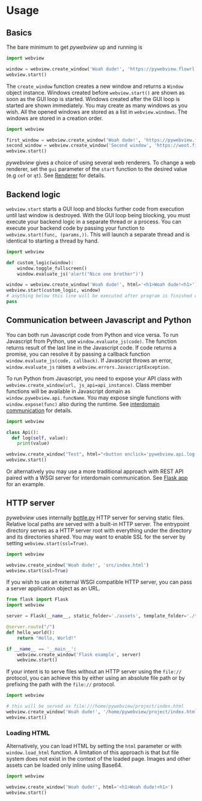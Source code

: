 # Usage

## Basics

The bare minimum to get _pywebview_ up and running is

``` python
import webview

window = webview.create_window('Woah dude!', 'https://pywebview.flowrl.com')
webview.start()
```

The `create_window` function creates a new window and returns a `Window` object instance. Windows created before `webview.start()` are shown as soon as the GUI loop is started. Windows created after the GUI loop is started are shown immediately. You may create as many windows as you wish. All the opened windows are stored as a list in `webview.windows`. The windows are stored in a creation order.

``` python
import webview

first_window = webview.create_window('Woah dude!', 'https://pywebview.flowrl.com')
second_window = webview.create_window('Second window', 'https://woot.fi')
webview.start()
```

_pywebview_ gives a choice of using several web renderers. To change a web renderer, set the `gui` parameter of the `start` function to the desired value (e.g `cef` or `qt`). See [Renderer](/guide/renderer.md) for details.


## Backend logic

`webview.start` starts a GUI loop and blocks further code from execution until last window is destroyed. With the GUI loop being blocking, you must execute your backend logic in a separate thread or a process. You can execute your backend code by passing your function to `webview.start(func, (params,))`. This will launch a separate thread and is identical to starting a thread by hand.

``` python
import webview

def custom_logic(window):
    window.toggle_fullscreen()
    window.evaluate_js('alert("Nice one brother")')

window = webview.create_window('Woah dude!', html='<h1>Woah dude!<h1>')
webview.start(custom_logic, window)
# anything below this line will be executed after program is finished executing
pass
```

## Communication between Javascript and Python

You can both run Javascript code from Python and vice versa. To run Javascript from Python, use `window.evaluate_js(code)`. The function returns result of the last line in the Javascript code. If code returns a promise, you can resolve it by passing a callback function `window.evaluate_js(code, callback)`. If Javascript throws an error, `window.evaluate_js` raises a `webview.errors.JavascriptException`.

To run Python from Javascript, you need to expose your API class with `webview.create_window(url, js_api=api_instance)`. Class member functions will be available in Javascript domain as `window.pywebview.api.funcName`. You may  expose single functions with `window.expose(func)` also during the runtime. See [interdomain communication](/guide/interdomain.md) for details.

``` python
import webview

class Api():
  def log(self, value):
    print(value)

webview.create_window("Test", html="<button onclick='pywebview.api.log(\"Woah dude!\")'>Click me</button>", js_api=Api())
webview.start()
```

Or alternatively you may use a more traditional approach with REST API paired with a WSGI server for interdomain communication. See [Flask app](https://github.com/r0x0r/pywebview/tree/master/examples/flask_app) for an example.

## HTTP server

_pywebview_ uses internally [bottle.py](https://bottlepy.org) HTTP server for serving static files. Relative local paths are served with a built-in HTTP server. The entrypoint directory serves as a HTTP server root with everything under the directory and its directories shared. You may want to enable SSL for the server by setting `webview.start(ssl=True)`.

``` python
import webview

webview.create_window('Woah dude!', 'src/index.html')
webview.start(ssl=True)
```

If you wish to use an external WSGI compatible HTTP server, you can pass a server application object as an URL.

``` python
from flask import Flask
import webview

server = Flask(__name__, static_folder='./assets', template_folder='./templates')

@server.route("/")
def hello_world():
    return "Hello, World!"

if __name__ == '__main__':
    webview.create_window('Flask example', server)
    webview.start()

```

If your intent is to serve files without an HTTP server using the `file://` protocol, you can achieve this by either using an absolute file path or by prefixing the path with the `file://` protocol.

``` python
import webview

# this will be served as file:///home/pywebview/project/index.html
webview.create_window('Woah dude!', '/home/pywebview/project/index.html')
webview.start()
```

### Loading HTML

Alternatively, you can load HTML by setting the `html` parameter or with `window.load_html` function. A limitation of this approach is that but file system does not exist in the context of the loaded page. Images and other assets can be loaded only inline using Base64.

``` python
import webview

webview.create_window('Woah dude!', html='<h1>Woah dude!<h1>')
webview.start()
```
